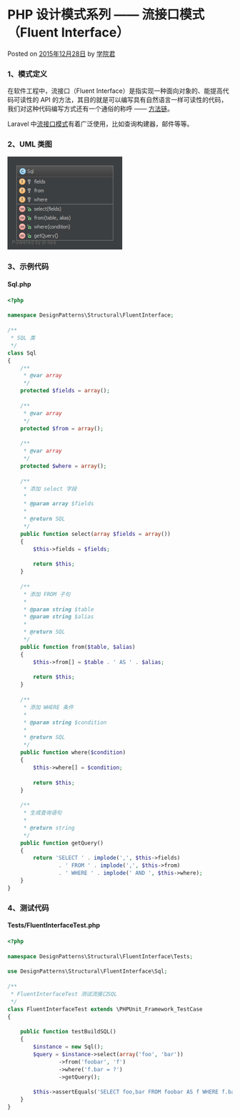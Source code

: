 # PHP 设计模式系列 —— 流接口模式（Fluent Interface）

 Posted on [2015年12月28日][0] by [学院君][1]

### **1、模式定义**

在软件工程中，流接口（Fluent Interface）是指实现一种面向对象的、能提高代码可读性的 API 的方法，其目的就是可以编写具有自然语言一样可读性的代码，我们对这种代码编写方式还有一个通俗的称呼 —— [方法链][2]。

Laravel 中[流接口模式][3]有着广泛使用，比如查询构建器，邮件等等。

### **2、UML 类图**

![Fluent-Interface-UML][4]

### **3、示例代码**

#### **Sql.php**

```php
<?php

namespace DesignPatterns\Structural\FluentInterface;

/**
 * SQL 类
 */
class Sql
{
    /**
     * @var array
     */
    protected $fields = array();

    /**
     * @var array
     */
    protected $from = array();

    /**
     * @var array
     */
    protected $where = array();

    /**
     * 添加 select 字段
     *
     * @param array $fields
     *
     * @return SQL
     */
    public function select(array $fields = array())
    {
        $this->fields = $fields;

        return $this;
    }

    /**
     * 添加 FROM 子句
     *
     * @param string $table
     * @param string $alias
     *
     * @return SQL
     */
    public function from($table, $alias)
    {
        $this->from[] = $table . ' AS ' . $alias;

        return $this;
    }

    /**
     * 添加 WHERE 条件
     *
     * @param string $condition
     *
     * @return SQL
     */
    public function where($condition)
    {
        $this->where[] = $condition;

        return $this;
    }

    /**
     * 生成查询语句
     *
     * @return string
     */
    public function getQuery()
    {
        return 'SELECT ' . implode(',', $this->fields)
                . ' FROM ' . implode(',', $this->from)
                . ' WHERE ' . implode(' AND ', $this->where);
    }
}
```

### **4、测试代码**

#### **Tests/FluentInterfaceTest.php**

```php
<?php

namespace DesignPatterns\Structural\FluentInterface\Tests;

use DesignPatterns\Structural\FluentInterface\Sql;

/**
 * FluentInterfaceTest 测试流接口SQL
 */
class FluentInterfaceTest extends \PHPUnit_Framework_TestCase
{

    public function testBuildSQL()
    {
        $instance = new Sql();
        $query = $instance->select(array('foo', 'bar'))
                ->from('foobar', 'f')
                ->where('f.bar = ?')
                ->getQuery();

        $this->assertEquals('SELECT foo,bar FROM foobar AS f WHERE f.bar = ?', $query);
    }
}
```

[0]: http://laravelacademy.org/post/2828.html
[1]: http://laravelacademy.org/post/author/nonfu
[2]: http://laravelacademy.org/tags/%e6%96%b9%e6%b3%95%e9%93%be
[3]: http://laravelacademy.org/tags/%e6%b5%81%e6%8e%a5%e5%8f%a3%e6%a8%a1%e5%bc%8f
[4]: ../img/Fluent-Interface-UML.png
[5]: http://laravelacademy.org/tags/php